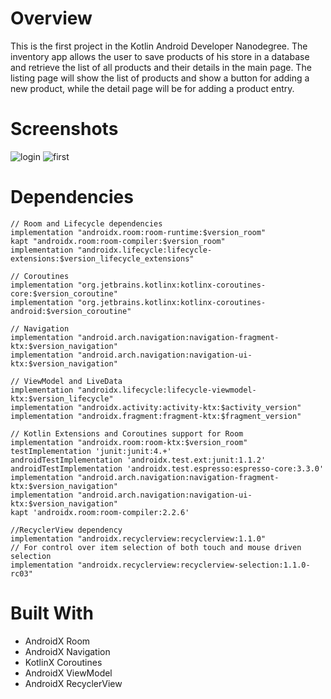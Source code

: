 # Overview
This is the first project in the Kotlin Android Developer Nanodegree.
The inventory app allows the user to save products of his store in a database and retrieve the list of all products and their details in the main page. 
The listing page will show the list of products and show a button for adding a new product, while the detail page will be for adding a product entry.

# Screenshots

![login](https://user-images.githubusercontent.com/35550711/104305853-80bf9480-54cd-11eb-9c72-2120023aeed5.jpg)   ![first](https://user-images.githubusercontent.com/35550711/104306417-34288900-54ce-11eb-86e8-2204e53edd2c.jpg)






# Dependencies
    // Room and Lifecycle dependencies
    implementation "androidx.room:room-runtime:$version_room"
    kapt "androidx.room:room-compiler:$version_room"
    implementation "androidx.lifecycle:lifecycle-extensions:$version_lifecycle_extensions"

    // Coroutines
    implementation "org.jetbrains.kotlinx:kotlinx-coroutines-core:$version_coroutine"
    implementation "org.jetbrains.kotlinx:kotlinx-coroutines-android:$version_coroutine"

    // Navigation
    implementation "android.arch.navigation:navigation-fragment-ktx:$version_navigation"
    implementation "android.arch.navigation:navigation-ui-ktx:$version_navigation"

    // ViewModel and LiveData
    implementation "androidx.lifecycle:lifecycle-viewmodel-ktx:$version_lifecycle"
    implementation "androidx.activity:activity-ktx:$activity_version"
    implementation "androidx.fragment:fragment-ktx:$fragment_version"

    // Kotlin Extensions and Coroutines support for Room
    implementation "androidx.room:room-ktx:$version_room"
    testImplementation 'junit:junit:4.+'
    androidTestImplementation 'androidx.test.ext:junit:1.1.2'
    androidTestImplementation 'androidx.test.espresso:espresso-core:3.3.0'
    implementation "android.arch.navigation:navigation-fragment-ktx:$version_navigation"
    implementation "android.arch.navigation:navigation-ui-ktx:$version_navigation"
    kapt 'androidx.room:room-compiler:2.2.6'

    //RecyclerView dependency
    implementation "androidx.recyclerview:recyclerview:1.1.0"
    // For control over item selection of both touch and mouse driven selection
    implementation "androidx.recyclerview:recyclerview-selection:1.1.0-rc03"
    
# Built With

- AndroidX Room
- AndroidX Navigation
- KotlinX Coroutines
- AndroidX ViewModel 
- AndroidX RecyclerView
